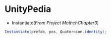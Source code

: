 # UnityPedia
- Instantiate(_From Project MathchChapter3_)
```C#
Instantiate(prefab, pos, Quaternion.identity);
```


